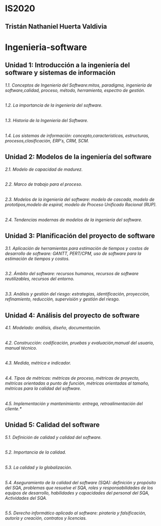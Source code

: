# IS2020
## Tristán Nathaniel Huerta Valdivia
# Ingenieria-software
## Unidad 1: Introducción a la ingeniería del software y sistemas de información
###### 1.1. Conceptos de Ingeniería del Software:mitos, paradigma, ingeniería de software,calidad, proceso, método, herramienta, espectro de gestión.
###### 1.2. La importancia de la ingeniería del software.
###### 1.3. Historia de la Ingeniería del Software.
###### 1.4. Los sistemas de información: concepto,características, estructuras, procesos,clasificación, ERP´s, CRM, SCM.
## Unidad 2: Modelos de la ingeniería del software
###### 2.1. Modelo de capacidad de madurez.
###### 2.2. Marco de trabajo para el proceso.
###### 2.3. Modelos de la ingeniería del software: modelo de cascada, modelo de prototipos,modelo de espiral, modelo de Proceso Unificado Racional (RUP).
###### 2.4. Tendencias modernas de modelos de la ingeniería del software.

## Unidad 3: Planificación del proyecto de software
###### 3.1. Aplicación de herramientas para estimación de tiempos y costos de desarrollo de software: GANTT, PERT/CPM, uso de software para la estimación de tiempos y costos.
###### 3.2. Ámbito del software: recursos humanos, recursos de software reutilizables, recursos del entorno.
###### 3.3. Análisis y gestión del riesgo: estrategias, identificación, proyección, refinamiento, reducción, supervisión y gestión del riesgo.

## Unidad 4: Análisis del proyecto de software
###### 4.1. Modelado: análisis, diseño, documentación.
###### 4.2. Construcción: codificación, pruebas y evaluación,manual del usuario, manual técnico.
###### 4.3. Medida, métrica e indicador.
###### 4.4. Tipos de métricas: métricas de proceso, métricas de proyecto, métricas orientadas a punto de función, métricas orientadas al tamaño, métricas para la calidad del software.
###### 4.5. Implementación y mantenimiento: entrega, retroalimentación del cliente.*

## Unidad 5: Calidad del software
###### 5.1. Definición de calidad y calidad del software.
###### 5.2. Importancia de la calidad.
###### 5.3. La calidad y la globalización.
###### 5.4. Aseguramiento de la calidad del software (SQA): definición y propósito del SQA, problemas que resuelve el SQA, roles y responsabilidades de los equipos de desarrollo, habilidades y capacidades del personal del SQA, Actividades del SQA.
###### 5.5. Derecho informático aplicado al software: piratería y falsificación, autoría y creación, contratos y licencias.

